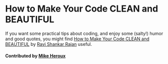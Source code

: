 # How to Make Your Code CLEAN and BEAUTIFUL

If you want some practical tips about coding, and enjoy some (salty!) humor and good quotes, you might find [How to Make Your Code CLEAN and BEAUTIFUL](https://hackernoon.com/how-to-make-your-code-clean-and-beautiful-5ff7aee03be6 "https://hackernoon.com/how-to-make-your-code-clean-and-beautiful-5ff7aee03be6")  by [Ravi Shankar Rajan](https://hackernoon.com/@rsrajan1) useful.

#### Contributed by [Mike Heroux](https://github.com/maherou)

<!---
Publish: yes
Categories: development
Topics: software engineering
Tags:
Level: 2
Prerequisites: defaults
Aggregate: none
--->
